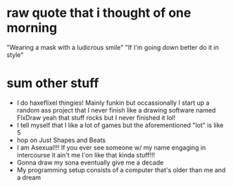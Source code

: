 # raw quote that i thought of one morning
"Wearing a mask with a ludicrous smile"
"If I'm going down better do it in style"

# sum other stuff
* I do haxeflixel thingies! Mainly funkin but occassionally I start up a random ass project that I never finish like a drawing software named FlxDraw yeah that stuff rocks but I never finished it lol!
* I tell myself that I like a lot of games but the aforementioned "lot" is like 5
* hop on Just Shapes and Beats
* I am Asexual!!! If you ever see someone w/ my name engaging in intercourse it ain't me I'on like that kinda stuff!!!
* Gonna draw my sona eventually give me a decade
* My programming setup consists of a computer that's older than me and a dream
